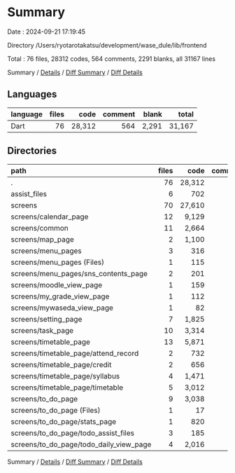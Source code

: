 # Summary

Date : 2024-09-21 17:19:45

Directory /Users/ryotarotakatsu/development/wase_dule/lib/frontend

Total : 76 files,  28312 codes, 564 comments, 2291 blanks, all 31167 lines

Summary / [Details](details.md) / [Diff Summary](diff.md) / [Diff Details](diff-details.md)

## Languages
| language | files | code | comment | blank | total |
| :--- | ---: | ---: | ---: | ---: | ---: |
| Dart | 76 | 28,312 | 564 | 2,291 | 31,167 |

## Directories
| path | files | code | comment | blank | total |
| :--- | ---: | ---: | ---: | ---: | ---: |
| . | 76 | 28,312 | 564 | 2,291 | 31,167 |
| assist_files | 6 | 702 | 25 | 88 | 815 |
| screens | 70 | 27,610 | 539 | 2,203 | 30,352 |
| screens/calendar_page | 12 | 9,129 | 238 | 603 | 9,970 |
| screens/common | 11 | 2,664 | 11 | 262 | 2,937 |
| screens/map_page | 2 | 1,100 | 13 | 59 | 1,172 |
| screens/menu_pages | 3 | 316 | 4 | 23 | 343 |
| screens/menu_pages (Files) | 1 | 115 | 0 | 9 | 124 |
| screens/menu_pages/sns_contents_page | 2 | 201 | 4 | 14 | 219 |
| screens/moodle_view_page | 1 | 159 | 12 | 16 | 187 |
| screens/my_grade_view_page | 1 | 112 | 5 | 12 | 129 |
| screens/mywaseda_view_page | 1 | 82 | 2 | 9 | 93 |
| screens/setting_page | 7 | 1,825 | 20 | 146 | 1,991 |
| screens/task_page | 10 | 3,314 | 84 | 255 | 3,653 |
| screens/timetable_page | 13 | 5,871 | 61 | 399 | 6,331 |
| screens/timetable_page/attend_record | 2 | 732 | 1 | 53 | 786 |
| screens/timetable_page/credit | 2 | 656 | 9 | 56 | 721 |
| screens/timetable_page/syllabus | 4 | 1,471 | 3 | 109 | 1,583 |
| screens/timetable_page/timetable | 5 | 3,012 | 48 | 181 | 3,241 |
| screens/to_do_page | 9 | 3,038 | 89 | 419 | 3,546 |
| screens/to_do_page (Files) | 1 | 17 | 0 | 5 | 22 |
| screens/to_do_page/stats_page | 1 | 820 | 9 | 129 | 958 |
| screens/to_do_page/todo_assist_files | 3 | 185 | 11 | 34 | 230 |
| screens/to_do_page/todo_daily_view_page | 4 | 2,016 | 69 | 251 | 2,336 |

Summary / [Details](details.md) / [Diff Summary](diff.md) / [Diff Details](diff-details.md)